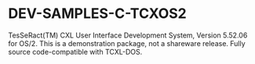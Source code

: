 # DEV-SAMPLES-C-TCXOS2
TesSeRact(TM) CXL User Interface Development System, Version 5.52.06 for OS/2. This is a demonstration package, not a shareware release. Fully source code-compatible with TCXL-DOS.
